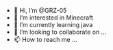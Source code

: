 - 👋 Hi, I’m @GRZ-05
- 👀 I’m interested in Minecraft
- 🌱 I’m currently learning java
- 💞️ I’m looking to collaborate on ...
- 📫 How to reach me ...

<!---
GRZ-05/GRZ-05 is a ✨ special ✨ repository because its `README.md` (this file) appears on your GitHub profile.
You can click the Preview link to take a look at your changes.
--->
